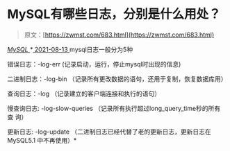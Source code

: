 <!--yml
category: 未分类
date: 0001-01-01 00:00:00
-->

# MySQL有哪些日志，分别是什么用处？

> 原文：[https://zwmst.com/683.html](https://zwmst.com/683.html)

   [ *MySQL* ](https://zwmst.com/mysql)*[ <time datetime="2021-08-14T07:54:21+08:00"> 2021-08-13 </time> ](https://zwmst.com/683.html)  mysql日志一般分为5种

错误日志：-log-err (记录启动，运行，停止mysql时出现的信息)

二进制日志：-log-bin （记录所有更改数据的语句，还用于复制，恢复数据库用）

查询日志：-log （记录建立的客户端连接和执行的语句）

慢查询日志: -log-slow-queries （记录所有执行超过long_query_time秒的所有查 询）

更新日志: -log-update （二进制日志已经代替了老的更新日志，更新日志在MySQL5.1 中不再使用）*